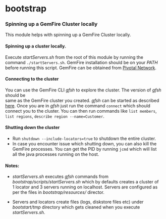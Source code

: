 # bootstrap
### Spinning up a GemFire Cluster locally 

This module helps with spinning up a GemFire Cluster locally.
 
#### Spinning up a cluster locally.

Execute _startServers.sh_ from the root of this module by running the command `./startServers.sh`.
GemFire installation should be on your _PATH_ before running this script. GemFire can be obtained
from [Pivotal Network](https://network.pivotal.io/products/pivotal-gemfire).

#### Connecting to the cluster

You can use the GemFire CLI _gfsh_ to explore the cluster. The version of _gfsh_ should be  
same as the GemFire cluster you created. _gfsh_ can be started as described [here](http://gemfire.docs.pivotal.io/97/geode/tools_modules/gfsh/starting_gfsh.html).
Once you are in _gfsh_ just run the command `connect` which should connect you to the cluster.
You can then run commands like `list members`, `list regions`, `describe region --name=Customer`.

#### Shutting down the cluster

- Run `shutdown --include-locators=true` to shutdown the entire cluster.
- In case you encounter issue which shutting down, you can also kill the GemFire processes.
You can get the PID by running `jcmd` which will list all the java processes running on the host. 


#### Notes:
-  _startServers.sh_ executes _gfsh_ commands from _bootstrap/scripts/startServers.sh_
which by defaults creates a cluster of 1 locator and 3 servers running on localhost. Servers are
configured as per the files in _bootstrap/resources/_ director.

- Servers and locators create files (logs, diskstore files etc) under _bootstart/tmp_ directory 
which gets cleaned when you execute _startServers.sh_.

